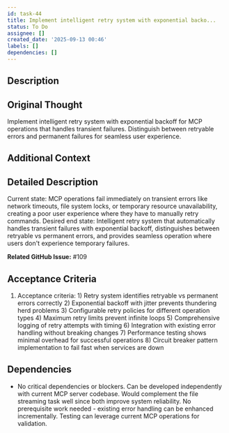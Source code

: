 ```yaml
---
id: task-44
title: Implement intelligent retry system with exponential backo...
status: To Do
assignee: []
created_date: '2025-09-13 00:46'
labels: []
dependencies: []
---
```


## Description


## Original Thought

Implement intelligent retry system with exponential backoff for MCP operations that handles transient failures. Distinguish between retryable errors and permanent failures for seamless user experience.

## Additional Context

## Detailed Description

Current state: MCP operations fail immediately on transient errors like network timeouts, file system locks, or temporary resource unavailability, creating a poor user experience where they have to manually retry commands. Desired end state: Intelligent retry system that automatically handles transient failures with exponential backoff, distinguishes between retryable vs permanent errors, and provides seamless operation where users don't experience temporary failures.

**Related GitHub Issue:** #109

## Acceptance Criteria

1. Acceptance criteria: 1) Retry system identifies retryable vs permanent errors correctly 2) Exponential backoff with jitter prevents thundering herd problems 3) Configurable retry policies for different operation types 4) Maximum retry limits prevent infinite loops 5) Comprehensive logging of retry attempts with timing 6) Integration with existing error handling without breaking changes 7) Performance testing shows minimal overhead for successful operations 8) Circuit breaker pattern implementation to fail fast when services are down

## Dependencies

- No critical dependencies or blockers. Can be developed independently with current MCP server codebase. Would complement the file streaming task well since both improve system reliability. No prerequisite work needed - existing error handling can be enhanced incrementally. Testing can leverage current MCP operations for validation.


